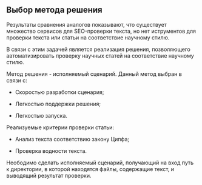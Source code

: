 ## Выбор метода решения

Результаты сравнения аналогов показывают, что существует множество сервисов для SEO-проверки текста, но нет иструментов для проверки текста или статьи на соответствие научному стилю.

В связи с этим задачей является реализация решения, позволяющего автоматизировать проверку научных статей на соответствие научному стилю.

Метод решения - исполняемый сценарий. Данный метод выбран в связи с:

- Скоростью разработки сценария;

- Легкостью поддержки решения;

- Легкостью запуска.

Реализуемые критерии проверки статьи:

- Анализ текста соответствию закону Ципфа;

- Проверка водности текста.

Неободимо сделать исполняемый сценарий, получающий на вход путь к директории, в которой находятся файлы, содержащие текст, и выводящий результат проверки.

